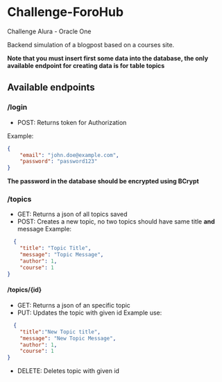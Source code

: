 # Challenge-ForoHub
Challenge Alura - Oracle One


Backend simulation of a blogpost based on a courses site.


**Note that you must insert first some data into the database, the only available endpoint for creating data is for table topics**

## Available endpoints

### /login
- POST:
Returns token for Authorization

Example:
```json
{
    "email": "john.doe@example.com",
    "password": "password123"
}
```
**The password in the database should be encrypted using BCrypt**

### /topics
- GET: Returns a json of all topics saved
- POST: Creates a new topic, no two topics should have same title **and** message
Example:
```json
  {
    "title": "Topic Title",
    "message": "Topic Message",
    "author": 1,
    "course": 1
}
```
  
#### /topics/{id}
- GET: Returns a json of an specific topic
- PUT: Updates the topic with given id
Example use:
```json
  {
    "title":"New Topic title",
    "message": "New Topic Message",
    "author": 1,
    "course": 1
}
```
- DELETE: Deletes topic with given id
